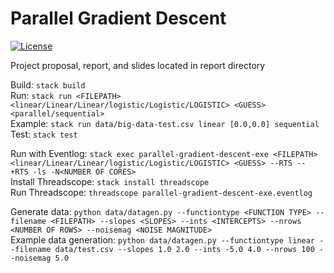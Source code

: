 # Parallel Gradient Descent

[![License](https://img.shields.io/badge/License-BSD%203--Clause-blue.svg)](https://opensource.org/licenses/BSD-3-Clause)

Project proposal, report, and slides located in report directory  

Build: `stack build `   
Run: `stack run <FILEPATH> <linear/Linear/Linear/logistic/Logistic/LOGISTIC> <GUESS> <parallel/sequential>`  
Example: `stack run data/big-data-test.csv linear [0.0,0.0] sequential`
Test: `stack test`

Run with Eventlog: `stack exec parallel-gradient-descent-exe <FILEPATH> <linear/Linear/Linear/logistic/Logistic/LOGISTIC> <GUESS> --RTS -- +RTS -ls -N<NUMBER OF CORES>`  
Install Threadscope: `stack install threadscope`  
Run Threadscope: `threadscope parallel-gradient-descent-exe.eventlog`  

Generate data: `python data/datagen.py --functiontype <FUNCTION TYPE> --filename <FILEPATH> --slopes <SLOPES> --ints <INTERCEPTS> --nrows <NUMBER OF ROWS> --noisemag <NOISE MAGNITUDE>`  
Example data generation: `python data/datagen.py --functiontype linear --filename data/test.csv --slopes 1.0 2.0 --ints -5.0 4.0 --nrows 100 --noisemag 5.0`
